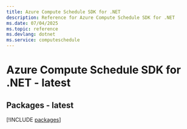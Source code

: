 ```yaml
---
title: Azure Compute Schedule SDK for .NET
description: Reference for Azure Compute Schedule SDK for .NET
ms.date: 07/04/2025
ms.topic: reference
ms.devlang: dotnet
ms.service: computeschedule
---
```

# Azure Compute Schedule SDK for .NET - latest
## Packages - latest
[!INCLUDE [packages](compute-schedule-index.md)]